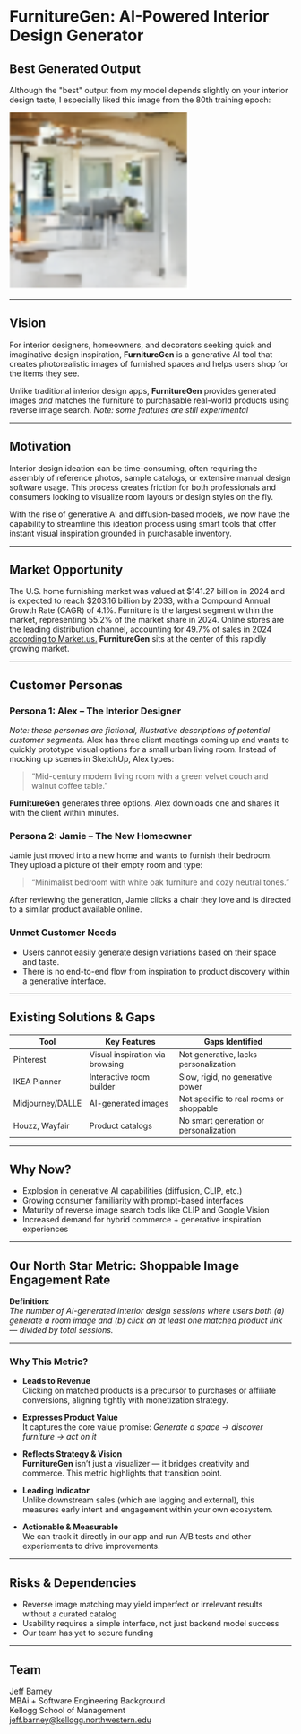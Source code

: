 # **FurnitureGen**: AI-Powered Interior Design Generator

## Best Generated Output
Although the "best" output from my model depends slightly on your interior design taste, I especially liked this image from the 80th training epoch:

![best-output](./Best-output.png)

---

## Vision
For interior designers, homeowners, and decorators seeking quick and imaginative design inspiration, **FurnitureGen** is a generative AI tool that creates photorealistic images of furnished spaces and helps users shop for the items they see.

Unlike traditional interior design apps, **FurnitureGen** provides generated images *and* matches the furniture to purchasable real-world products using reverse image search. _Note: some features are still experimental_

---

## Motivation
Interior design ideation can be time-consuming, often requiring the assembly of reference photos, sample catalogs, or extensive manual design software usage. This process creates friction for both professionals and consumers looking to visualize room layouts or design styles on the fly.

With the rise of generative AI and diffusion-based models, we now have the capability to streamline this ideation process using smart tools that offer instant visual inspiration grounded in purchasable inventory.

---

## **Market Opportunity**
The U.S. home furnishing market was valued at $141.27 billion in 2024 and is expected to reach $203.16 billion by 2033, with a Compound Annual Growth Rate (CAGR) of 4.1%. Furniture is the largest segment within the market, representing 55.2% of the market share in 2024. Online stores are the leading distribution channel, accounting for 49.7% of sales in 2024 [according to Market.us.](https://market.us/report/home-furnishing-market/) **FurnitureGen** sits at the center of this rapidly growing market.

---

## Customer Personas

### Persona 1: Alex – The Interior Designer
_Note: these personas are fictional, illustrative descriptions of potential customer segments._
Alex has three client meetings coming up and wants to quickly prototype visual options for a small urban living room. Instead of mocking up scenes in SketchUp, Alex types:
> “Mid-century modern living room with a green velvet couch and walnut coffee table.”

**FurnitureGen** generates three options. Alex downloads one and shares it with the client within minutes.

### Persona 2: Jamie – The New Homeowner
Jamie just moved into a new home and wants to furnish their bedroom. They upload a picture of their empty room and type:
> “Minimalist bedroom with white oak furniture and cozy neutral tones.”

After reviewing the generation, Jamie clicks a chair they love and is directed to a similar product available online.

### Unmet Customer Needs
- Users cannot easily generate design variations based on their space and taste.
- There is no end-to-end flow from inspiration to product discovery within a generative interface.

---

## **Existing Solutions & Gaps**
| Tool             | Key Features                              | Gaps Identified                      |
|------------------|--------------------------------------------|--------------------------------------|
| Pinterest        | Visual inspiration via browsing            | Not generative, lacks personalization |
| IKEA Planner     | Interactive room builder                   | Slow, rigid, no generative power     |
| Midjourney/DALLE | AI-generated images                        | Not specific to real rooms or shoppable |
| Houzz, Wayfair   | Product catalogs                           | No smart generation or personalization |

---

## **Why Now?**
- Explosion in generative AI capabilities (diffusion, CLIP, etc.)
- Growing consumer familiarity with prompt-based interfaces
- Maturity of reverse image search tools like CLIP and Google Vision
- Increased demand for hybrid commerce + generative inspiration experiences

---

## Our North Star Metric: Shoppable Image Engagement Rate

**Definition:**  
*The number of AI-generated interior design sessions where users both (a) generate a room image and (b) click on at least one matched product link — divided by total sessions.*

---

### Why This Metric?

- **Leads to Revenue**  
  Clicking on matched products is a precursor to purchases or affiliate conversions, aligning tightly with monetization strategy.

- **Expresses Product Value**  
  It captures the core value promise: *Generate a space → discover furniture → act on it*

- **Reflects Strategy & Vision**  
  **FurnitureGen** isn’t just a visualizer — it bridges creativity and commerce. This metric highlights that transition point.

- **Leading Indicator**  
  Unlike downstream sales (which are lagging and external), this measures early intent and engagement within your own ecosystem.

- **Actionable & Measurable**  
  We can track it directly in our app and run A/B tests and other experiements to drive improvements.

---

## **Risks & Dependencies**
- Reverse image matching may yield imperfect or irrelevant results without a curated catalog
- Usability requires a simple interface, not just backend model success
- Our team has yet to secure funding

---

## **Team**
Jeff Barney  
MBAi + Software Engineering Background  
Kellogg School of Management  
jeff.barney@kellogg.northwestern.edu
